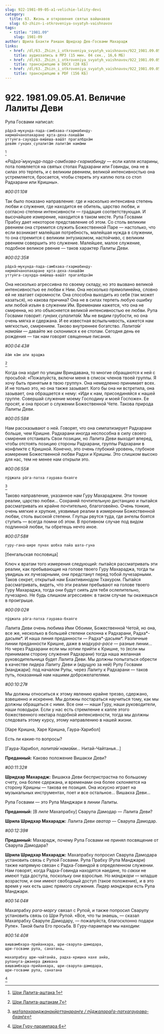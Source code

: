 ```yaml
---
slug: 922-1981-09-05-a1-velichie-lality-devi
category:
  title: 63. Жизнь и откровения святых вайшнавов
  slug: 63-zhizn-i-otkroveniya-svyatyh-vaishnavov
tags:
  - title: "1981.09"
    slug: 1981-09
author: Шрила Бхакти Ракшак Шридхар Дев-Госвами Махарадж
links:
  - href: /dl/63._Zhizn_i_otkroveniya_svyatyh_vaishnavov/922_1981.09.05.A1_SridharMj_Velichie_Lality_Devi.mp3
    title: аудиозапись в MP3 (15 мин. 04 сек., 16,6 МБ)
  - href: /dl/63._Zhizn_i_otkroveniya_svyatyh_vaishnavov/922_1981.09.05.A1_SridharMj_Velichie_Lality_Devi.docx
    title: транскрипцию в DOCX (28 КБ)
  - href: /dl/63._Zhizn_i_otkroveniya_svyatyh_vaishnavov/922_1981.09.05.A1_SridharMj_Velichie_Lality_Devi.pdf
    title: транскрипцию в PDF (156 КБ)
---
```


# 922. 1981.09.05.A1. Величие Лалиты Деви

Рупа Госвами написал:

    ра̄дха̄-мукунда-пада-самбхава-гхармабинду-
    нирман̃чанопакаран̣е кр̣та-деха-лакш̣йа̄м
    уттун̇га-саухр̣да-виш́еш̣а-ваш́а̄т прагалбдха̄м
    девӣм̇ гун̣аих̣ сулалита̄м̇ лалита̄м̇ нама̄ми
[^_ftn1]

«*Ра̄дха̄-мукунда-пада-самбхава-гхармабинду* — если капля испарины, пота появляется на святых стопах Радхарани или Говинды, она не в силах это терпеть, и с великим рвением, великой интенсивностью она устремляется, бросается, чтобы стереть эту каплю пота со стоп Радхарани или Кришны».

*#00:01:10#*

Так было показано направление: где и насколько интенсивна степень любви и служения, где находится ее обитель, царство любви, и согласно степени интенсивности — градация соответствующая. И высочайшее измерение, находится в таком месте. Рупа Госвами Прабху дает некоторое представление об этом. Со столь великим рвением она стремится служить Божественной Паре — настолько, что если возникает малейшая потребность, малейшая нужда в служении, то она стремится с великим энтузиазмом, настойчиво, с великим рвением совершить это служение. Малейшее, малое служение, подобное великое рвение — таков характер Лалиты Деви.

*#00:02:35#*

    ра̄дха̄-мукунда-пада-самбхава-гхармабинду-
    нирман̃чанопакаран̣е кр̣та-деха-лакш̣йа̄м
    уттун̇га-саухр̣да-виш́еш̣а-ваш́а̄т прагалбдха̄м

Она несколько агрессивна по своему складу, но это вызвано великой интенсивностью ее любви к Ним. Она несколько прямолинейна, словно ей не хватает скромности. Она способна выходить из себя (так может казаться), но какова причина? Она не в силах терпеть любую ошибку или любой изъян в служении Им. Временами кажется, что она не смиренна, но это объясняется великой интенсивностью ее любви. Рупа Госвами говорит: *гун̣аих̣ сулалита̄м̇.* Мы не видим грубости, но она очень мягка и сдержана. И ее известная вспыльчивость, кажется нам мягкостью, смирением. Таково внутреннее богатство. *Лалита̄м̇ нама̄ми* — давайте же склонимся к ее стопам. Сегодня день ее рождения — так нам говорят священные писания.

*#00:04:43#*

    йа̄м̇ ка̄м апи враджа
[^_ftn2]

Когда она ходит по улицам Вриндавана, то многие обращаются к ней с просьбой: «Пожалуйста, включи меня в список членов твоей группы. Я хочу быть принятым в твою группу». Она немедленно принимает всех. И не только это, но она также зазывает. Кого бы она ни встретила, она зазывает, она обращается к нему: «Иди к нам, присоединяйся к нашей группе. Совершай служение моему Господину и моей Госпоже». Ее просят, и она просит о служении Божественной Чете. Такова природа Лалиты Деви.

*#00:05:58#*

Нам рассказывают о ней. Говорят, что она симпатизирует Радхарани больше, чем Кришне. Радхарани иногда неспособна в силу своего смирения отстаивать Свои позиции, но Лалита Деви выходит вперед, чтобы отстоять позицию стороны Радхарани, группы Радхарани в конфликте с Кришной. Конечно, это очень глубокий уровень, глубокое измерение Божественной любви Радхи и Кришны. Это слишком высоко для нас, тем не менее нам открыли это.

*#00:06:55#*

    пӯджала ра̄га-патха гаурава-бхан̇ге
[^_ftn3]

Таково направление, указанное нам Гуру Махараджем. Эти тонкие реалии, царство любви… Сохраняй почтительную дистанцию и пытайся рассматривать их крайне почтительно, благоговейно. Очень тонкие, очень мягкие и хрупкие, уязвимые реалии в измерении Божественной любви, столь высокой степени. Глупцы рвутся туда, где ангелы боятся ступить — всегда помни об этом. В противном случае под видом подлинной любви, ты обретешь нечто иное.

*#00:07:58#*

    гуру-гана-шире пунах шобха пайа шата-гуна

[бенгальская пословица]

Ключ к вратам того измерения следующий: пытайся рассматривать эти реалии, как пребывающие на голове твоего Гуру Махараджа, тогда ты увидишь их лучезарными, они предстанут перед тобой лучезарными. Таков секрет, открытый нам Бхактивинодом Тхакуром. Пытайся рассматривать, видеть, что эти реалии пребывают на голове твоего Гуру Махараджа, тогда они будут сиять для тебя ослепительно, лучезарно. Не будь слишком агрессивен: в таком случае ты окажешься в проигрыше.

*#00:09:02#*

    пӯджала ра̄га-патха гаурава-бхан̇ге

Лалита Деви очень любима Ими Обоими, Божественной Четой, но она, все же, несколько в большей степени склонна к Радхарани, Радха*-дасьям*. И наша линия преданности — Радха*-дасьям*. Различные линии преданности Кришне, даже в *мадхура-расе* — разные линии… Но через Радхарани если мы хотим прийти к Кришне, то (если мы принимаем сторону служения Радхарани) тогда наша желанная руководительница будет Лалита Деви. Мы должны попытаться обрести в качестве лидера Лалиту Деви и (идущую за ней) Рупу Госвами [манджари]: под началом Рупы, через Лалиту к Радхарани — таков путь, показанный нам нашими доброжелателями.

*#00:10:27#*

Мы должны относиться к этому явлению крайне трезво, сдержано, взвешенно и искренне. Мы должны постараться научиться тому, как мы должны обращаться с ними. Все они — наши Гуру, наши руководители, наши поводыри. Если у нас есть стремление к капле этого божественного нектара подобной интенсивности, тогда мы должны следовать этому курсу, этому направлению в нашей жизни.

[Харе Кришна, Харе Кришна, Гаура-Харибол]

Есть ли какие-то вопросы?

[Гаура-Харибол, *лалита̄м̇ нама̄ми…* Нитай-Чайтанья…]

**Преданный:** Каково положение Вишакхи Деви?

*#00:11:32#*

**Шридхар Махарадж:** Вишакха Деви беспристрастна по большому счету, она более сдержана, и временами она более склоняется на сторону Кришны — такова ее позиция. Она искусно играет на музыкальных инструментах, поет и все остальное… Вишакха Деви…

Рупа Госвами — это Рупа Манджари в линии Лалиты.

**Преданный:** [В *лиле* Махапрабху] Сварупа Дамодар — Лалита Деви?

**Шрила Шридхар Махарадж:** Лалита Деви *аватар* — Сварупа Дамодар.

*#00:12:39#*

**Преданный:** Махарадж, почему Рупа Госвами не принял посвящение от Сварупа Дамодара?

**Шрила Шридхар Махарадж:** Махапрабху попросил Сварупа Дамодара установить связь с Рупой Госвами. Рупа Прабху (Рупа Манджари) также напрямую связан с Радха-Говиндой в определенном служении. Нам говорят, когда Радха-Говинда находятся наедине, то *сакхи* не имеют туда доступа, поскольку они взрослые. Но *манджари* — младше возрастом, и они имеют свободный доступ (такое положение), и в это время у них есть шанс прямого служения. Лидер *манджари* есть Рупа Манджари.

*#00:14:04#*

Махапрабху *рага-маргу* связал с Рупой, и также попросил Сварупу установить связь со Шри Рупой. «Все, что ты знаешь, — сказал Махапрабху Сварупе Дамодару, — пожалуйста, благосклонно подари Рупе». Такой была Его просьба. В Гуру-парампаре мы находим:

*#00:14:40#*

    вишвамбхара-прийанкара, шри-сварупа-дамодара,
    шри-госвами рупа, санатана…

    махапрабху шри-чайтанйа, радха-кришна нахе анйа,
    рупануга-джанера дживана
    вишвамбхара-прийанкара, шри-сварупа-дамодара,
    шри-госвами рупа, санатана
[^_ftn4]



[^_ftn1]: [Шри Лалита-аштака 1](../notes/shri-lalita-ashtaka/shri-lalita-ashtaka-1.md)

[^_ftn2]: [Шри Лалита-аштакам 7](../notes/shri-lalita-ashtakam/shri-lalita-ashtakam-7.md)

[^_ftn3]: [*ма̄талахариджанакӣрттанаран̇ге / пӯджалара̄га-патхагаурава-бхан̇ге*](../notes/shloka/matalaharidzhanakjorttanarange-pudzhalaraga-pathagaurava-bhange.md)

[^_ftn4]: [Шри Гуру-парампара 6](../notes/shri-guru-parampara/shri-guru-parampara-6.md)
